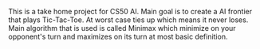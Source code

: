This is a take home project for CS50 AI.
Main goal is to create a AI frontier that plays Tic-Tac-Toe.
At worst case ties up which means it never loses.
Main algorithm that is used is called Minimax which minimize on your opponent's turn and maximizes on its turn at most basic definition.
